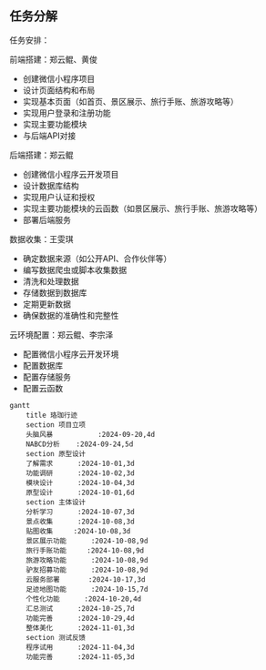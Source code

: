## 任务分解

任务安排：

前端搭建：郑云鲲、黄俊
- 创建微信小程序项目
- 设计页面结构和布局
- 实现基本页面（如首页、景区展示、旅行手账、旅游攻略等）
- 实现用户登录和注册功能
- 实现主要功能模块
- 与后端API对接

后端搭建：郑云鲲
- 创建微信小程序云开发项目
- 设计数据库结构
- 实现用户认证和授权
- 实现主要功能模块的云函数（如景区展示、旅行手账、旅游攻略等）
- 部署后端服务

数据收集：王雯琪
- 确定数据来源（如公开API、合作伙伴等）
- 编写数据爬虫或脚本收集数据
- 清洗和处理数据
- 存储数据到数据库
- 定期更新数据
- 确保数据的准确性和完整性

云环境配置：郑云鲲、李宗泽
- 配置微信小程序云开发环境
- 配置数据库
- 配置存储服务
- 配置云函数

```mermaid
gantt
    title 珞珈行迹
    section 项目立项
    头脑风暴           :2024-09-20,4d
    NABCD分析    :2024-09-24,5d
    section 原型设计
    了解需求      :2024-10-01,3d
    功能调研      :2024-10-02,3d
    模块设计      :2024-10-04,3d
    原型设计      :2024-10-01,6d
    section 主体设计
    分析学习      :2024-10-07,3d
    景点收集      :2024-10-08,3d
    贴图收集     :2024-10-08,3d
    景区展示功能      :2024-10-08,9d
    旅行手账功能     :2024-10-08,9d
    旅游攻略功能      :2024-10-08,9d
    驴友招募功能      :2024-10-08,9d
    云服务部署       :2024-10-17,3d
    足迹地图功能      :2024-10-15,7d
    个性化功能      :2024-10-20,4d
    汇总测试      :2024-10-25,7d
    功能完善      :2024-10-29,4d
    整体美化      :2024-11-01,3d
    section 测试反馈
    程序试用      :2024-11-04,3d
    功能完善      :2024-11-05,3d

```